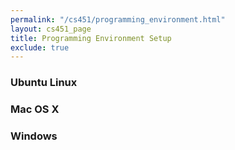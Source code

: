 ```yaml
---
permalink: "/cs451/programming_environment.html"
layout: cs451_page
title: Programming Environment Setup
exclude: true
---
```


### Ubuntu Linux

### Mac OS X

### Windows
